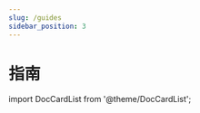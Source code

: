 ```yaml
---
slug: /guides
sidebar_position: 3
---
```


# 指南

import DocCardList from '@theme/DocCardList';

<DocCardList />